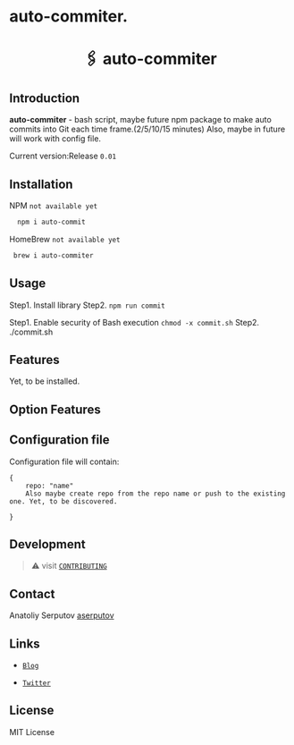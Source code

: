 # auto-commiter. 
<h1 align="center">
  <p align="center">🖇 auto-commiter</p>
  <!-- <a href="https://github.com/aserputov/QckStaticSiteGenerator"><img src="https://github.com/aserputov/QckStaticSiteGenerator/blob/main/assets/Screen%20Shot%202021-11-23%20at%201.54.27%20AM.png?raw=true" alt="Docusaurus" height="100px"></a> -->
</h1>

<!-- [![deploy status](https://github.com/Orange-OpenSource/hurl/workflows/CI/badge.svg)](https://github.com/aserputov/Qck/actions) -->
<!-- [![Crates.io](https://img.shields.io/crates/v/hurl.svg)](https://crates.io/crates/hurl)
[![documentation](https://img.shields.io/badge/-documentation-informational)](https://hurl.dev) -->

## Introduction

**auto-commiter** - bash script, maybe future npm package to make auto commits into Git each time frame.(2/5/10/15 minutes)
Also, maybe in future will work with config file. 

Current version:Release `0.01`

## Installation


NPM
`not available yet`
```bash
  npm i auto-commit
```

HomeBrew
`not available yet`
```bash
 brew i auto-commiter
```

## Usage

Step1. Install library 
Step2. `npm run commit`

Step1. Enable security of Bash execution `chmod -x commit.sh`
Step2. ./commit.sh

## Features

Yet, to be installed.

## Option Features
## Configuration file

Configuration file will contain:

```
{
    repo: "name"
    Also maybe create repo from the repo name or push to the existing one. Yet, to be discovered.

}
```

## Development

> :warning: visit [`CONTRIBUTING`]()

## Contact

Anatoliy Serputov [aserputov](https://github.com/aserputov)

## Links

- [`Blog`](https://dev.to/aserputoff)

- [`Twitter`](https://twitter.com/aserputoff)

## License

MIT License

